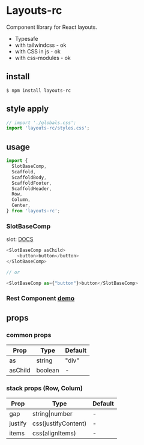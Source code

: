 # Layouts-rc

Component library for React layouts.

- Typesafe
- with tailwindcss - ok
- with CSS in js - ok
- with css-modules - ok

## install

```shell
$ npm install layouts-rc
```

## style apply

```typescript jsx
// import './globals.css';
import 'layouts-rc/styles.css';
```

## usage

```typescript jsx
import {
  SlotBaseComp,
  Scaffold,
  ScaffoldBody,
  ScaffoldFooter,
  ScaffoldHeader,
  Row,
  Column,
  Center,
} from 'layouts-rc';
```
### SlotBaseComp
slot: [DOCS](https://www.radix-ui.com/primitives/docs/utilities/slot)
```typescript jsx
<SlotBaseComp asChild>
    <button>button</button>
</SlotBaseComp>

// or

<SlotBaseComp as={"button"}>button</SlotBaseComp>
```
### Rest Component [demo](https://layouts-rc-web.vercel.app)

## props

### common props

| Prop    | Type    | Default |
| ------- | ------- | ------- |
| as      | string  | "div"   |
| asChild | boolean | -       |



### stack props (Row, Colum)

| Prop    | Type                | Default |
| ------- | ------------------- | ------- |
| gap     | string\|number      | -       |
| justify | css(justifyContent) | -       |
| items   | css(alignItems)     | -       |
